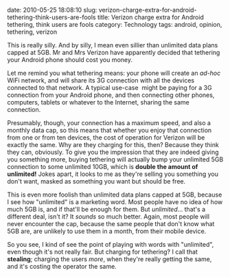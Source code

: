 date: 2010-05-25 18:08:10
slug: verizon-charge-extra-for-android-tethering-think-users-are-fools
title: Verizon charge extra for Android tethering, think users are fools
category: Technology
tags: android, opinion, tethering, verizon

This is really silly. And by silly, I mean even sillier than unlimited data
plans capped at 5GB. Mr and Mrs Verizon have apparently decided that tethering
your Android phone should cost you money.

Let me remind you what tethering means: your phone will create an _ad-hoc_ WiFi
network, and will share its 3G connection with all the devices connected to
that network. A typical use-case  might be paying for a 3G connection from your
Android phone, and then connecting other phones, computers, tablets or whatever
to the Internet, sharing the same connection.

Presumably, though, your connection has a maximum speed, and also a monthly
data cap, so this means that whether you enjoy that connection from one or from
ten devices, the cost of operation for Verizon will be exactly the same. Why
are they charging for this, then? Because they think they can, obviously. To
give you the impression that they are indeed giving you something more, buying
tethering will actually bump your unlimited 5GB connection to some unlimited
10GB, which is **double the amount of unlimited!** Jokes apart, it looks to me
as they're selling you something you don't want, masked as something you want
but should be free.

This is even more foolish than unlimited data plans capped at 5GB, because I
see how "unlimited" is a marketing word. Most people have no idea of how much
5GB is, and if that'll be enough for them. But _unlimited_... that's a
different deal, isn't it? It _sounds_ so much better. Again, most people will
never encounter the cap, because the same people that don't know what 5GB are,
are unlikely to use them in a month, from their mobile device.

So you see, I kind of see the point of playing with words with "unlimited",
even though it's not really fair. But charging for tethering? I call that
**stealing**; charging the users _more_, when they're really getting the same,
and it's costing the operator the same.
